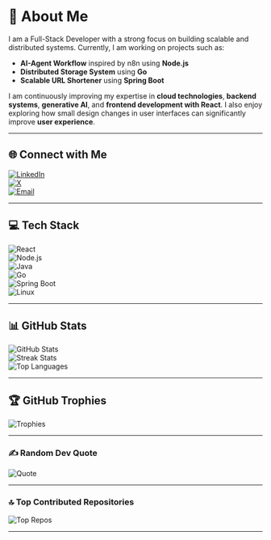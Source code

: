 # 💫 About Me
I am a Full-Stack Developer with a strong focus on building scalable and distributed systems. Currently, I am working on projects such as:  

- **AI-Agent Workflow** inspired by n8n using **Node.js**  
- **Distributed Storage System** using **Go**  
- **Scalable URL Shortener** using **Spring Boot**  

I am continuously improving my expertise in **cloud technologies**, **backend systems**, **generative AI**, and **frontend development with React**. I also enjoy exploring how small design changes in user interfaces can significantly improve **user experience**.  

---

## 🌐 Connect with Me
[![LinkedIn](https://img.shields.io/badge/LinkedIn-%230077B5.svg?logo=linkedin&logoColor=white)](https://linkedin.com/in/bharat-panigrahi)  
[![X](https://img.shields.io/badge/X-black.svg?logo=X&logoColor=white)](https://x.com/Bharat1056)  
[![Email](https://img.shields.io/badge/Email-D14836?logo=gmail&logoColor=white)](mailto:bharatpanigrahi225@gmail.com)  

---

## 💻 Tech Stack
![React](https://img.shields.io/badge/react-%2320232a.svg?style=for-the-badge&logo=react&logoColor=%2361DAFB)  
![Node.js](https://img.shields.io/badge/node.js-%23339933.svg?style=for-the-badge&logo=node.js&logoColor=white)  
![Java](https://img.shields.io/badge/java-%23ED8B00.svg?style=for-the-badge&logo=java&logoColor=white)  
![Go](https://img.shields.io/badge/Go-%2300ADD8.svg?style=for-the-badge&logo=go&logoColor=white)  
![Spring Boot](https://img.shields.io/badge/springboot-%236DB33F.svg?style=for-the-badge&logo=springboot&logoColor=white)  
![Linux](https://img.shields.io/badge/Linux-%23000000.svg?style=for-the-badge&logo=linux&logoColor=white)  

---

## 📊 GitHub Stats
![GitHub Stats](https://github-readme-stats.vercel.app/api?username=Bharat1056&theme=prussian&hide_border=false&include_all_commits=true&count_private=true)  
![Streak Stats](https://nirzak-streak-stats.vercel.app/?user=Bharat1056&theme=prussian&hide_border=false)  
![Top Languages](https://github-readme-stats.vercel.app/api/top-langs/?username=Bharat1056&theme=prussian&hide_border=false&include_all_commits=true&layout=compact)  

---

## 🏆 GitHub Trophies
![Trophies](https://github-profile-trophy.vercel.app/?username=Bharat1056&theme=radical&no-frame=false&no-bg=false&margin-w=4)  

---

### ✍️ Random Dev Quote
![Quote](https://quotes-github-readme.vercel.app/api?type=horizontal&theme=radical)  

---

### 🔝 Top Contributed Repositories
![Top Repos](https://github-contributor-stats.vercel.app/api?username=Bharat1056&limit=5&theme=dark&combine_all_yearly_contributions=true)  

---
